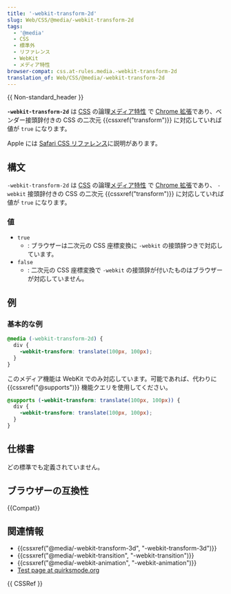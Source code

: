 ```yaml
---
title: '-webkit-transform-2d'
slug: Web/CSS/@media/-webkit-transform-2d
tags:
  - '@media'
  - CSS
  - 標準外
  - リファレンス
  - WebKit
  - メディア特性
browser-compat: css.at-rules.media.-webkit-transform-2d
translation_of: Web/CSS/@media/-webkit-transform-2d
---
```

{{ Non-standard_header }}

**`-webkit-transform-2d`** は [CSS](/ja/docs/Web/CSS) の論理[メディア特性](/ja/docs/Web/CSS/@media#メディア特性) で [Chrome 拡張](/ja/docs/Web/CSS/WebKit_Extensions)であり、ベンダー接頭辞付きの CSS の二次元 {{cssxref("transform")}} に対応していれば値が `true` になります。

Apple には [Safari CSS リファレンス](https://developer.apple.com/library/safari/documentation/AppleApplications/Reference/SafariCSSRef/Articles/OtherStandardCSS3Features.html#//apple_ref/doc/uid/TP40007601-SW3)に説明があります。

## 構文

`-webkit-transform-2d` は [CSS](/ja/docs/Web/CSS) の論理[メディア特性](/ja/docs/Web/CSS/@media#メディア特性) で [Chrome 拡張](/ja/docs/Web/CSS/WebKit_Extensions)であり、 `-webkit` 接頭辞付きの CSS の二次元 {{cssxref("transform")}} に対応していれば値が `true` になります。

### 値

- `true`
  - : ブラウザーは二次元の CSS 座標変換に `-webkit` の接頭辞つきで対応しています。
- `false`
  - : 二次元の CSS 座標変換で `-webkit` の接頭辞が付いたものはブラウザーが対応していません。

## 例

### 基本的な例

```css
@media (-webkit-transform-2d) {
  div {
    -webkit-transform: translate(100px, 100px);
  }
}
```

このメディア機能は WebKit でのみ対応しています。可能であれば、代わりに {{cssxref("@supports")}} 機能クエリを使用してください。

```css
@supports (-webkit-transform: translate(100px, 100px)) {
  div {
    -webkit-transform: translate(100px, 100px);
  }
}
```

## 仕様書

どの標準でも定義されていません。

## ブラウザーの互換性

{{Compat}}

## 関連情報

- {{cssxref("@media/-webkit-transform-3d", "-webkit-transform-3d")}}
- {{cssxref("@media/-webkit-transition", "-webkit-transition")}}
- {{cssxref("@media/-webkit-animation", "-webkit-animation")}}
- [Test page at quirksmode.org](https://www.quirksmode.org/css/tests/mediaqueries/animation.html)

{{ CSSRef }}
